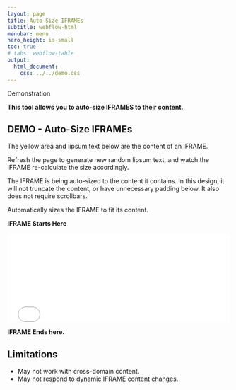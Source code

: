 ```yaml
---
layout: page
title: Auto-Size IFRAMEs
subtitle: webflow-html
menubar: menu
hero_height: is-small
toc: true
# tabs: webflow-table
output:
  html_document:
    css: ../../demo.css
---
```


<span class="tag is-danger is-medium is-light">Demonstration</span>

**This tool allows you to auto-size IFRAMES to their content.**

## DEMO - Auto-Size IFRAMEs

The yellow area and lipsum text below are the content of an IFRAME.

Refresh the page to generate new random lipsum text, and watch the IFRAME re-calculate the size accordingly.

The IFRAME is being auto-sized to the content it contains. In this design, it will not truncate the content, or have unnecessary padding below. It also does not require scrollbars.

Automatically sizes the IFRAME to fit its content.

**IFRAME Starts Here**

<iframe id="demo-area" wfu="html.iframe.autofit"
        src="content01.html"
        width="100%" height="200"
        frameBorder="0"
        scrolling="no"></iframe>

**IFRAME Ends here.**

## Limitations

<ul>
    <li>May not work with cross-domain content.</li>
    <li>May not respond to dynamic IFRAME content changes.</li>
</ul>





<script src="https://code.jquery.com/jquery-3.6.0.min.js" type="text/javascript" crossorigin="anonymous"></script>

<script type="module">

    import { autosizeIFrames } from '{{ site.liburl }}/src/modules/webflow-html.js';

    $(function () {

        // Auto-detects all IFRAMES tagged for autosizing
        autosizeIFrames();

    });

</script>



